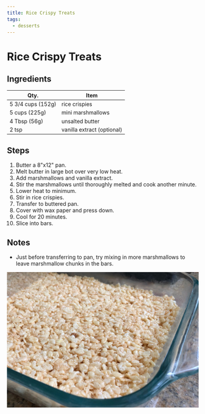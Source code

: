 ```yaml
---
title: Rice Crispy Treats
tags:
  - desserts
---
```


# Rice Crispy Treats

## Ingredients

| Qty.              | Item                       |
| ----------------- | -------------------------- |
| 5 3/4 cups (152g) | rice crispies              |
| 5 cups (225g)     | mini marshmallows          |
| 4 Tbsp (56g)      | unsalted butter            |
| 2 tsp             | vanilla extract (optional) |

## Steps

1. Butter a 8"x12" pan.
1. Melt butter in large bot over very low heat.
1. Add marshmallows and vanilla extract.
1. Stir the marshmallows until thoroughly melted and cook another minute.
1. Lower heat to minimum.
1. Stir in rice crispies.
1. Transfer to buttered pan.
1. Cover with wax paper and press down.
1. Cool for 20 minutes.
1. Slice into bars.

## Notes

- Just before transferring to pan, try mixing in more marshmallows to
  leave marshmallow chunks in the bars.

![A layer of unsliced rice crispies in a pan.](img/rice-crispy-treats-01.jpg)
